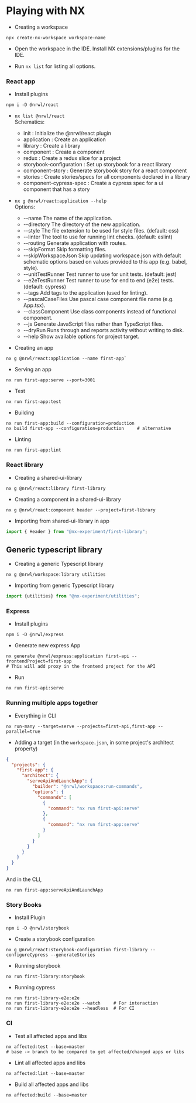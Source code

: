 # Playing with NX

* Creating a workspace
```shell script
npx create-nx-workspace workspace-name
```

* Open the workspace in the IDE. Install NX extensions/plugins 
for the IDE.

* Run `nx list` for listing all options.  


### React app
* Install plugins
```shell script
npm i -D @nrwl/react
```

* `nx list @nrwl/react` <br>
Schematics:
  * init : Initialize the @nrwl/react plugin
  * application : Create an application
  * library : Create a library
  * component : Create a component
  * redux : Create a redux slice for a project
  * storybook-configuration : Set up storybook for a react library
  * component-story : Generate storybook story for a react component
  * stories : Create stories/specs for all components declared in a library
  * component-cypress-spec : Create a cypress spec for a ui component that has a story

* `nx g @nrwl/react:application --help` <br>
Options:
  - --name                  The name of the application.
  - --directory             The directory of the new application.
  - --style                 The file extension to be used for style files. (default: css)
  - --linter                The tool to use for running lint checks. (default: eslint)
  - --routing               Generate application with routes.
  - --skipFormat            Skip formatting files.
  - --skipWorkspaceJson     Skip updating workspace.json with default schematic options based on values provided to this app (e.g. babel, style).
  - --unitTestRunner        Test runner to use for unit tests. (default: jest)
  - --e2eTestRunner         Test runner to use for end to end (e2e) tests. (default: cypress)
  - --tags                  Add tags to the application (used for linting).
  - --pascalCaseFiles       Use pascal case component file name (e.g. App.tsx).
  - --classComponent        Use class components instead of functional component.
  - --js                    Generate JavaScript files rather than TypeScript files.
  - --dryRun                Runs through and reports activity without writing to disk.
  - --help                  Show available options for project target.

* Creating an app 
```shell script
nx g @nrwl/react:application --name first-app`
```

* Serving an app 
```shell script
nx run first-app:serve --port=3001
```

* Test
```shell script
nx run first-app:test
```

* Building
```shell script
nx run first-app:build --configuration=production
nx build first-app --configuration=production     # alternative
```

* Linting
```shell script
nx run first-app:lint
```


### React library
* Creating a shared-ui-library
```shell script
nx g @nrwl/react:library first-library
``` 

* Creating a component in a shared-ui-library
```shell script
nx g @nrwl/react:component header --project=first-library
```

* Importing from shared-ui-library in app
```js
import { Header } from "@nx-experiment/first-library";
```


## Generic typescript library
* Creating a generic Typescript library
```shell script
nx g @nrwl/workspace:library utilities
```

* Importing from generic Typescript library
```js
import {utilities} from "@nx-experiment/utilities";
```


### Express
* Install plugins
```shell script
npm i -D @nrwl/express
```

* Generate new express App
```shell script
nx generate @nrwl/express:application first-api --frontendProject=first-app  
# This will add proxy in the frontend project for the API
```

* Run
```shell script
nx run first-api:serve
```


### Running multiple apps together
* Everything in CLI
```shell script
nx run-many --target=serve --projects=first-api,first-app --parallel=true
```
* Adding a target (in the `workspace.json`, in some project's architect property)
```json
{
  "projects": {
    "first-app": {
      "architect": {
        "serveApiAndLaunchApp": {
          "builder": "@nrwl/workspace:run-commands",
          "options": {
            "commands": [
              {
                "command": "nx run first-api:serve"
              },
              {
                "command": "nx run first-app:serve"
              }
            ]
          }
        }
      }
    }
  }
}
```
And in the CLI,
```shell script
nx run first-app:serveApiAndLaunchApp
```


### Story Books
* Install Plugin
```shell script
npm i -D @nrwl/storybook
```

* Create a storybook configuration
```shell script
nx g @nrwl/react:storybook-configuration first-library --configureCypress --generateStories
```

* Running storybook
```shell script
nx run first-library:storybook
```

* Running cypress
```shell script
nx run first-library-e2e:e2e             
nx run first-library-e2e:e2e --watch     # For interaction
nx run first-library-e2e:e2e --headless  # For CI
```


### CI
* Test all affected apps and libs
```shell script
nx affected:test --base=master    
# base -> branch to be compared to get affected/changed apps or libs
```

* Lint all affected apps and libs
```shell script
nx affected:lint --base=master
```

* Build all affected apps and libs
```shell script
nx affected:build --base=master
```
